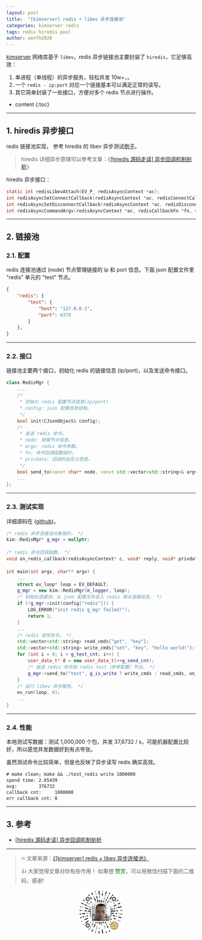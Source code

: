 ```yaml
---
layout: post
title:  "[kimserver] redis + libev 异步连接池"
categories: kimserver redis
tags: redis hiredis pool
author: wenfh2020
---
```


[kimserver](https://github.com/wenfh2020/kimserver) 网络库基于 `libev`，redis 异步链接池主要封装了 `hiredis`，它足够高效：

1. 单进程（单线程）的异步服务，轻松并发 10w+，。
2. 一个 `redis - ip:port` 对应一个链接基本可以满足正常的读写。
3. 其它简单封装了一些接口，方便对多个 redis 节点进行操作。




* content
{:toc}

---

## 1. hiredis 异步接口

redis 链接池实现， 参考 hiredis 的 libev 异步测试[例子](https://github.com/redis/hiredis/blob/master/examples/example-libev.c)。

> hiredis 详细异步原理可以参考文章：《[[hiredis 源码走读] 异步回调机制剖析](https://wenfh2020.com/2020/08/04/hiredis-callback/)》

hiredis 异步接口：

```c
static int redisLibevAttach(EV_P_ redisAsyncContext *ac);
int redisAsyncSetConnectCallback(redisAsyncContext *ac, redisConnectCallback *fn);
int redisAsyncSetDisconnectCallback(redisAsyncContext *ac, redisDisconnectCallback *fn);
int redisAsyncCommandArgv(redisAsyncContext *ac, redisCallbackFn *fn, void *privdata, int argc, const char **argv, const size_t *argvlen);
```

---

## 2. 链接池

### 2.1. 配置

redis 连接池通过 (node) 节点管理链接的 ip 和 port 信息。下面 json 配置文件里 "redis" 单元的 "test" 节点。

```json
{
    "redis": {
        "test": {
            "host": "127.0.0.1",
            "port": 6379
        }
    },
}
```

---

### 2.2. 接口

链接池主要两个接口，初始化 redis 的链接信息 (ip/port)，以及发送命令接口。

```c++
class RedisMgr {
    ...
    /*
     * 初始化 redis 配置节点信息(ip/port)
     * config: json 配置信息结构。
     */
    bool init(CJsonObject& config);
    /*
     * 发送 redis 命令。
     * node: 链接节点信息。
     * argv: redis 命令参数。
     * fn: 命令回调函数指针。
     * privdata: 回调的自定义信息。
     */
    bool send_to(const char* node, const std::vector<std::string>& argv, redisCallbackFn* fn, void* privdata);
    ...
};
```

---

### 2.3. 测试实现

详细源码在 ([github](https://github.com/wenfh2020/kimserver/blob/master/src/test/test_redis/test_redis.cpp))。

```c++
/* redis 异步连接池对象指针。 */
kim::RedisMgr* g_mgr = nullptr;

/* redis 命令回调函数。 */
void on_redis_callback(redisAsyncContext* c, void* reply, void* privdata) {...}

int main(int args, char** argv) {
    ...
    struct ev_loop* loop = EV_DEFAULT;
    g_mgr = new kim::RedisMgr(m_logger, loop);
    /* 初始化连接池，从 json 配置文件读入 redis 相关连接信息。 */
    if (!g_mgr->init(config["redis"])) {
        LOG_ERROR("init redis g_mgr failed!");
        return 1;
    }
    ...
    /* redis 读写命令。 */
    std::vector<std::string> read_cmds{"get", "key"};
    std::vector<std::string> write_cmds{"set", "key", "hello world!"};
    for (int i = 0; i < g_test_cnt; i++) {
        user_data_t* d = new user_data_t(++g_send_cnt);
        /* 发送 redis 命令到 redis test（参考配置）节点。 */
        g_mgr->send_to("test", g_is_write ? write_cmds : read_cmds, on_redis_callback, (void*)d);
    }
    /* 运行 libev 异步服务。 */
    ev_run(loop, 0);
    ...
}
```

---

### 2.4. 性能

本地测试写数据：测试 1,000,000 个包，并发 37,6732 / s，可能机器配置比较好，所以感觉并发数据好到有点夸张。

虽然测试命令比较简单，但是也反映了异步读写 redis 确实高效。

```shell
# make clean; make && ./test_redis write 1000000
spend time: 2.65439
avg:        376732
callback cnt:     1000000
err callback cnt: 0
```

---

## 3. 参考

* [[hiredis 源码走读] 异步回调机制剖析](https://wenfh2020.com/2020/08/04/hiredis-callback/)

---

> 🔥 文章来源：[《[kimserver] redis + libev 异步连接池》](https://wenfh2020.com/2020/09/07/libev-async-redis-pool/)
>
> 👍 大家觉得文章对你有些作用！ 如果想 <font color=green>赞赏</font>，可以用微信扫描下面的二维码，感谢!
<div align=center><img src="/images/2020-08-06-15-49-47.png" width="120"/></div>
